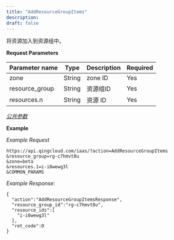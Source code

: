 ```yaml
---
title: "AddResourceGroupItems"
description: 
draft: false
---
```




将资源加入到资源组中。

**Request Parameters**

| Parameter name | Type | Description | Required |
| --- | --- | --- | --- |
| zone | String | zone ID | Yes |
| resource_group | String | 资源组ID | Yes |
| resources.n | String | 资源 ID | Yes |

[_公共参数_](../../common/parameters.html#api-common-parameters)

**Example**

_Example Request_

```
https://api.qingcloud.com/iaas/?action=AddResourceGroupItems
&resource_group=rg-c7hmvt8u
&zone=beta
&resources.1=i-i8wewg3l
&COMMON_PARAMS
```

_Example Response_:

```
{
  "action":"AddResourceGroupItemsResponse",
  "resource_group_id":"rg-c7hmvt8u",
  "resource_ids":[
    "i-i8wewg3l"
  ],
  "ret_code":0
}
```
